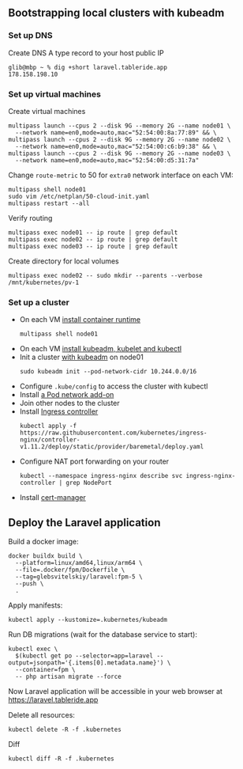 ## Bootstrapping local clusters with kubeadm

### Set up DNS
Create DNS A type record to your host public IP
```shell
glib@mbp ~ % dig +short laravel.tableride.app
178.158.198.10
```

### Set up virtual machines
Create virtual machines
```shell
multipass launch --cpus 2 --disk 9G --memory 2G --name node01 \
  --network name=en0,mode=auto,mac="52:54:00:8a:77:89" && \
multipass launch --cpus 2 --disk 9G --memory 2G --name node02 \
  --network name=en0,mode=auto,mac="52:54:00:c6:b9:38" && \
multipass launch --cpus 2 --disk 9G --memory 2G --name node03 \
  --network name=en0,mode=auto,mac="52:54:00:d5:31:7a"
```
Change `route-metric` to 50 for `extra0` network interface on each VM:
```shell
multipass shell node01
sudo vim /etc/netplan/50-cloud-init.yaml
multipass restart --all
```
Verify routing
```shell
multipass exec node01 -- ip route | grep default
multipass exec node02 -- ip route | grep default
multipass exec node03 -- ip route | grep default
```
Create directory for local volumes
```shell
multipass exec node02 -- sudo mkdir --parents --verbose /mnt/kubernetes/pv-1
```

### Set up a cluster
- On each VM [install container runtime](https://kubernetes.io/docs/setup/production-environment/container-runtimes/)
  ```shell
  multipass shell node01
  ```
- On each VM [install kubeadm, kubelet and kubectl](https://kubernetes.io/docs/setup/production-environment/tools/kubeadm/install-kubeadm/#installing-kubeadm-kubelet-and-kubectl)
- Init a cluster [with kubeadm](https://kubernetes.io/docs/setup/production-environment/tools/kubeadm/create-cluster-kubeadm/) on node01
  ```shell
  sudo kubeadm init --pod-network-cidr 10.244.0.0/16
  ```
- Configure `.kube/config` to access the cluster with kubectl
- Install [a Pod network add-on](https://kubernetes.io/docs/concepts/cluster-administration/addons/#networking-and-network-policy)
- Join other nodes to the cluster
- Install [Ingress controller](https://kubernetes.github.io/ingress-nginx/deploy/#bare-metal-clusters)
  ```shell
  kubectl apply -f https://raw.githubusercontent.com/kubernetes/ingress-nginx/controller-v1.11.2/deploy/static/provider/baremetal/deploy.yaml
  ```
- Configure NAT port forwarding on your router
  ```shell
  kubectl --namespace ingress-nginx describe svc ingress-nginx-controller | grep NodePort
  ```
- Install [cert-manager](https://kubernetes.github.io/ingress-nginx/user-guide/tls/#automated-certificate-management-with-cert-manager)

## Deploy the Laravel application

Build a docker image:
```shell
docker buildx build \
  --platform=linux/amd64,linux/arm64 \
  --file=.docker/fpm/Dockerfile \
  --tag=glebsvitelskiy/laravel:fpm-5 \
  --push \
  .
```
Apply manifests:
```shell
kubectl apply --kustomize=.kubernetes/kubeadm
```
Run DB migrations (wait for the database service to start):
```shell
kubectl exec \
  $(kubectl get po --selector=app=laravel --output=jsonpath='{.items[0].metadata.name}') \
  --container=fpm \
  -- php artisan migrate --force
```

Now Laravel application will be accessible in your web browser at https://laravel.tableride.app

Delete all resources:
```shell
kubectl delete -R -f .kubernetes
```
Diff
```shell
kubectl diff -R -f .kubernetes
```
